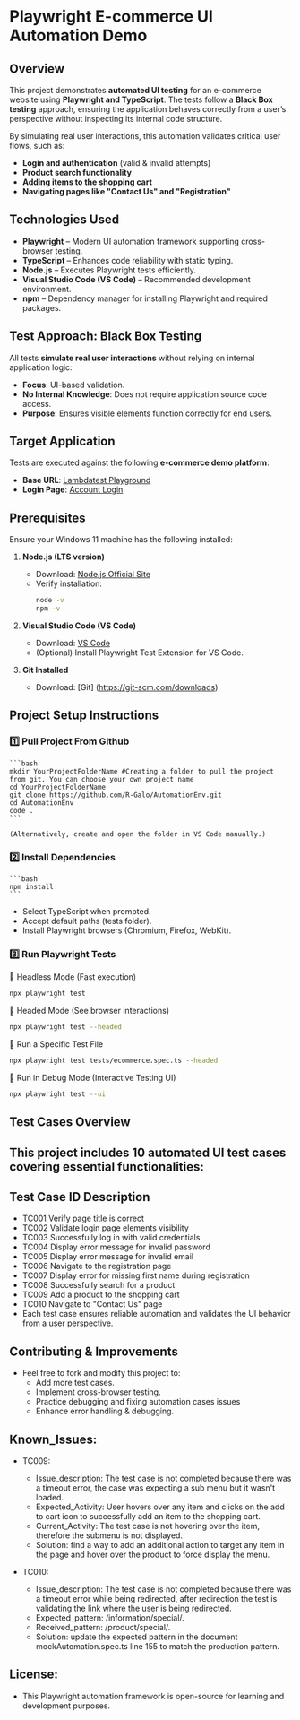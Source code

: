 # Playwright E-commerce UI Automation Demo

## Overview
This project demonstrates **automated UI testing** for an e-commerce website using **Playwright and TypeScript**. The tests follow a **Black Box testing** approach, ensuring the application behaves correctly from a user’s perspective without inspecting its internal code structure.

By simulating real user interactions, this automation validates critical user flows, such as:
- **Login and authentication** (valid & invalid attempts)
- **Product search functionality**
- **Adding items to the shopping cart**
- **Navigating pages like "Contact Us" and "Registration"**

## Technologies Used
- **Playwright** – Modern UI automation framework supporting cross-browser testing.
- **TypeScript** – Enhances code reliability with static typing.
- **Node.js** – Executes Playwright tests efficiently.
- **Visual Studio Code (VS Code)** – Recommended development environment.
- **npm** – Dependency manager for installing Playwright and required packages.

## Test Approach: Black Box Testing
All tests **simulate real user interactions** without relying on internal application logic:
- **Focus**: UI-based validation.
- **No Internal Knowledge**: Does not require application source code access.
- **Purpose**: Ensures visible elements function correctly for end users.

## Target Application
Tests are executed against the following **e-commerce demo platform**:
- **Base URL**: [Lambdatest Playground](https://ecommerce-playground.lambdatest.io/)
- **Login Page**: [Account Login](https://ecommerce-playground.lambdatest.io/index.php?route=account/login)

## Prerequisites
Ensure your Windows 11 machine has the following installed:
1. **Node.js (LTS version)**
   - Download: [Node.js Official Site](https://nodejs.org/en/download/)
   - Verify installation:  
     ```bash
     node -v
     npm -v
     ```
   
2. **Visual Studio Code (VS Code)**
   - Download: [VS Code](https://code.visualstudio.com/download)
   - (Optional) Install Playwright Test Extension for VS Code.

3. **Git Installed**
    - Download: [Git] (https://git-scm.com/downloads)

## Project Setup Instructions
### **1️⃣ Pull Project From Github**
    ```bash
    mkdir YourProjectFolderName #Creating a folder to pull the project from git. You can choose your own project name
    cd YourProjectFolderName
    git clone https://github.com/R-Galo/AutomationEnv.git
    cd AutomationEnv
    code .
    ```

    (Alternatively, create and open the folder in VS Code manually.)

### **2️⃣ Install Dependencies**
    ```bash
    npm install
    ```

   - Select TypeScript when prompted.
   - Accept default paths (tests folder).
   - Install Playwright browsers (Chromium, Firefox, WebKit).

### **3️⃣ Run Playwright Tests**
📌 Headless Mode (Fast execution)
```bash
npx playwright test
```

📌 Headed Mode (See browser interactions)
```bash
npx playwright test --headed
```

📌 Run a Specific Test File
```bash
npx playwright test tests/ecommerce.spec.ts --headed
```

📌 Run in Debug Mode (Interactive Testing UI)
```bash
npx playwright test --ui
```

## Test Cases Overview
## This project includes 10 automated UI test cases covering essential functionalities:

## Test Case ID	Description
- TC001	Verify page title is correct
- TC002	Validate login page elements visibility
- TC003	Successfully log in with valid credentials
- TC004	Display error message for invalid password
- TC005	Display error message for invalid email
- TC006	Navigate to the registration page
- TC007	Display error for missing first name during registration
- TC008	Successfully search for a product
- TC009	Add a product to the shopping cart
- TC010	Navigate to "Contact Us" page
- Each test case ensures reliable automation and validates the UI behavior from a user perspective.

## Contributing & Improvements

- Feel free to fork and modify this project to:
    - Add more test cases.
    - Implement cross-browser testing.
    - Practice debugging and fixing automation cases issues
    - Enhance error handling & debugging.


## Known_Issues:
- TC009:
    - Issue_description: The test case is not completed because there was a timeout error, the case was expecting a sub menu but it wasn't loaded.
    - Expected_Activity: User hovers over any item and clicks on the add to cart icon to successfully add an item to the shopping cart.
    - Current_Activity: The test case is not hovering over the item, therefore the submenu is not displayed.
    - Solution: find a way to add an additional action to target any item in the page and hover over the product to force display the menu.

- TC010:
    - Issue_description: The test case is not completed because there was a timeout error while being redirected, after redirection the test is validating the link where the user is being redirected.
    - Expected_pattern: /information\/special/.
    - Received_pattern: /product\/special/.
    - Solution: update the expected pattern in the document mockAutomation.spec.ts line 155 to match the production pattern.

## License:
- This Playwright automation framework is open-source for learning and development purposes.